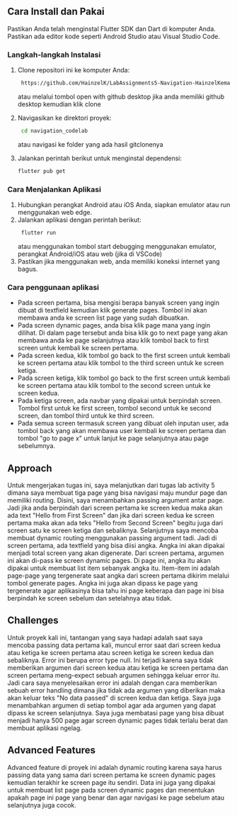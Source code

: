 ## Cara Install dan Pakai
Pastikan Anda telah menginstal Flutter SDK dan Dart di komputer Anda.
Pastikan ada editor kode seperti Android Studio atau Visual Studio Code.

### Langkah-langkah Instalasi
1. Clone repositori ini ke komputer Anda:
   ```bash
    https://github.com/HainzelK/LabAssignments5-Navigation-HainzelKemal.git
    ```
   atau melalui tombol open with github desktop jika anda memiliki github desktop
   kemudian klik clone
   
3. Navigasikan ke direktori proyek:
   ```bash
    cd navigation_codelab
   ```
   atau navigasi ke folder yang ada hasil gitclonenya
   
5. Jalankan perintah berikut untuk menginstal dependensi:
   ```bash
   flutter pub get
   ```
   

### Cara Menjalankan Aplikasi
1. Hubungkan perangkat Android atau iOS Anda, siapkan emulator atau run menggunakan web edge.
2. Jalankan aplikasi dengan perintah berikut:
   ```bash
    flutter run
   ```
   atau menggunakan tombol start debugging menggunakan emulator, perangkat Android/iOS        atau web (jika di VSCode)
4. Pastikan jika menggunakan web, anda memiliki koneksi internet yang bagus.
### Cara penggunaan aplikasi
- Pada screen pertama, bisa mengisi berapa banyak screen yang ingin dibuat di textfield kemudian klik generate pages. Tombol ini akan membawa anda ke screen list page yang sudah dibuatkan.
- Pada screen dynamic pages, anda bisa klik page mana yang ingin dilihat. Di dalam page tersebut anda bisa klik go to next page yang akan membawa anda ke page selanjutnya atau klik tombol back to first screen untuk kembali ke screen pertama. 
- Pada screen kedua, klik tombol go back to the first screen untuk kembali ke screen pertama atau klik tombol to the third screen untuk ke screen ketiga.
- Pada screen ketiga, klik tombol go back to the first screen untuk kembali ke screen pertama atau klik tombol to the second screen untuk ke screen kedua.
- Pada ketiga screen, ada navbar yang dipakai untuk berpindah screen. Tombol first untuk ke first screen, tombol second untuk ke second screen, dan tombol third untuk ke third screen.
- Pada semua screen termasuk screen yang dibuat oleh inputan user, ada tombol back yang akan membawa user kembali ke screen pertama dan tombol "go to page x" untuk lanjut ke page selanjutnya atau page sebelumnya.

## Approach
Untuk mengerjakan tugas ini, saya melanjutkan dari tugas lab activity 5 dimana saya membuat tiga page yang bisa navigasi maju mundur page dan memiliki routing. Disini, saya menambahkan passing argument antar page. Jadi jika anda berpindah dari screen pertama ke screen kedua maka akan ada text "Hello from First Screen" dan jika dari screen kedua ke screen pertama maka akan ada teks "Hello from Second Screen" begitu juga dari screen satu ke screen ketiga dan sebaliknya. Selanjutnya saya mencoba membuat dynamic routing menggunakan passing argument tadi. Jadi di screen pertama, ada textfield yang bisa diisi angka. Angka ini akan dipakai menjadi total screen yang akan digenerate. Dari screen pertama, argumen ini akan di-pass ke screen dynamic pages. Di page ini, angka itu akan dipakai untuk membuat list item sebanyak angka itu. Item-item ini adalah page-page yang tergenerate saat angka dari screen pertama dikirim melalui tombol generate pages. Angka ini juga akan dipass ke page yang tergenerate agar aplikasinya bisa tahu ini page keberapa dan page ini bisa berpindah ke screen sebelum dan setelahnya atau tidak.

## Challenges
Untuk proyek kali ini, tantangan yang saya hadapi adalah saat saya mencoba passing data pertama kali, muncul error saat dari screen kedua atau ketiga ke screen pertama atau screen ketiga ke screen kedua dan sebaliknya. Error ini berupa error type null. Ini terjadi karena saya tidak memberikan argumen dari screen kedua atau ketiga ke screen pertama dan screen pertama meng-expect sebuah argumen sehingga keluar error itu. Jadi cara saya menyelesaikan error ini adalah dengan cara memberikan sebuah error handling dimana jika tidak ada argumen yang diberikan maka akan keluar teks "No data passed" di screen kedua dan ketiga. Saya juga menambahkan argumen di setiap tombol agar ada argumen yang dapat dipass ke screen selanjutnya. Saya juga membatasi page yang bisa dibuat menjadi hanya 500 page agar screen dynamic pages tidak terlalu berat dan membuat aplikasi ngelag.

## Advanced Features
Advanced feature di proyek ini adalah dynamic routing karena saya harus passing data yang sama dari screen pertama ke screen dynamic pages kemudian terakhir ke screen page itu sendiri. Data ini juga yang dipakai untuk membuat list page pada screen dynamic pages dan menentukan apakah page ini page yang benar dan agar navigasi ke page sebelum atau selanjutnya juga cocok.  


